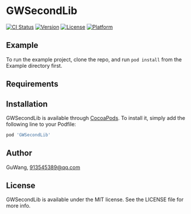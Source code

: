 # GWSecondLib

[![CI Status](https://img.shields.io/travis/GuWang/GWSecondLib.svg?style=flat)](https://travis-ci.org/GuWang/GWSecondLib)
[![Version](https://img.shields.io/cocoapods/v/GWSecondLib.svg?style=flat)](https://cocoapods.org/pods/GWSecondLib)
[![License](https://img.shields.io/cocoapods/l/GWSecondLib.svg?style=flat)](https://cocoapods.org/pods/GWSecondLib)
[![Platform](https://img.shields.io/cocoapods/p/GWSecondLib.svg?style=flat)](https://cocoapods.org/pods/GWSecondLib)

## Example

To run the example project, clone the repo, and run `pod install` from the Example directory first.

## Requirements

## Installation

GWSecondLib is available through [CocoaPods](https://cocoapods.org). To install
it, simply add the following line to your Podfile:

```ruby
pod 'GWSecondLib'
```

## Author

GuWang, 913545389@qq.com

## License

GWSecondLib is available under the MIT license. See the LICENSE file for more info.

